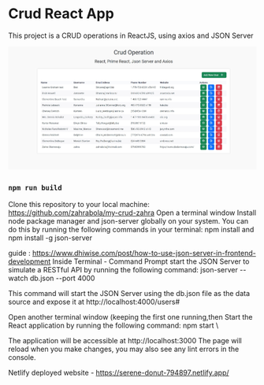 # Crud React App

This project is a  CRUD operations in ReactJS, using axios and JSON Server 

![alt text](Screenshot_16-7-2024_103126_localhost.jpeg) 

### `npm run build`
 Clone this repository to your local machine: https://github.com/zahrabola/my-crud-zahra
 Open a terminal window
Install node package manager and json-server globally on your system. You can do this by running the following commands in your terminal:
npm install and npm install -g json-server

guide : https://www.dhiwise.com/post/how-to-use-json-server-in-frontend-development 
Inside Terminal - Command Prompt start the JSON Server to simulate a RESTful API by running the following command:
json-server --watch db.json --port 4000


This command will start the JSON Server using the db.json file as the data source and expose it at http://localhost:4000/users#

Open another terminal window (keeping the first one running,then Start the React application by running the following command:
npm start \

The application will be accessible at http://localhost:3000
The page will reload when you make changes, you may also see any lint errors in the console.


Netlify deployed website -  https://serene-donut-794897.netlify.app/
